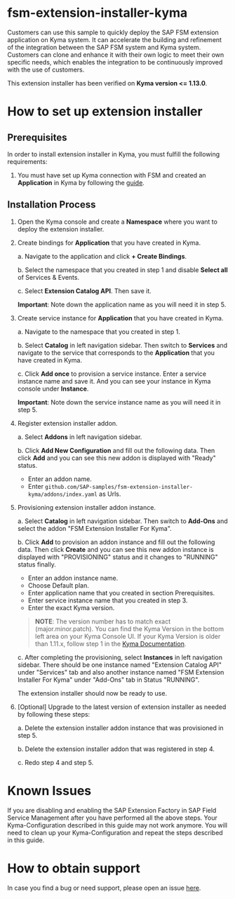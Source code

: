 # fsm-extension-installer-kyma

Customers can use this sample to quickly deploy the SAP FSM extension application on Kyma system. It can accelerate the building and refinement of the integration between the SAP FSM system and Kyma system. Customers can clone and enhance it with their own logic to meet their own specific needs, which enables the integration to be continuously improved with the use of customers.

This extension installer has been verified on **Kyma version <= 1.13.0**.

# How to set up extension installer

## Prerequisites

In order to install extension installer in Kyma, you must fulfill the following requirements:

1. You must have set up Kyma connection with FSM and created an **Application** in Kyma by following the [guide](https://docs.coresystems.net/extensions-ui-plugins/cloud-platform-extension-factory-integration.html).

## Installation Process

1. Open the Kyma console and create a **Namespace** where you want to deploy the extension installer.

2. Create bindings for **Application** that you have created in Kyma.

   a. Navigate to the application and click **+ Create Bindings**.

   b. Select the namespace that you created in step 1 and disable **Select all** of Services & Events.

   c. Select **Extension Catalog API**. Then save it.

   **Important**: Note down the application name as you will need it in step 5.

3. Create service instance for **Application** that you have created in Kyma.

   a. Navigate to the namespace that you created in step 1.

   b. Select **Catalog** in left navigation sidebar. Then switch to **Services** and navigate to the service that corresponds to the **Application** that you have created in Kyma.

   c. Click **Add once** to provision a service instance. Enter a service instance name and save it. And you can see your instance in Kyma console under **Instance**.

   **Important**: Note down the service instance name as you will need it in step 5.

4. Register extension installer addon.

   a. Select **Addons** in left navigation sidebar.

   b. Click **Add New Configuration** and fill out the following data. Then click **Add** and you can see this new addon is displayed with "Ready" status.

      - Enter an addon name.
      - Enter `github.com/SAP-samples/fsm-extension-installer-kyma/addons/index.yaml` as Urls.

5. Provisioning extension installer addon instance.

   a. Select **Catalog** in left navigation sidebar. Then switch to **Add-Ons** and select the addon "FSM Extension Installer For Kyma".

   b. Click **Add** to provision an addon instance and fill out the following data. Then click **Create** and you can see this new addon instance is displayed with "PROVISIONING" status and it changes to "RUNNING" status finally.

      - Enter an addon instance name.
      - Choose Default plan.
      - Enter application name that you created in section Prerequisites.
      - Enter service instance name that you created in step 3.
      - Enter the exact Kyma version.

   >**NOTE**: The version number has to match exact (major.minor.patch). You can find the Kyma Version in the bottom left area on your Kyma Console UI. If your Kyma Version is older than 1.11.x, follow step 1 in the [Kyma Documentation](https://kyma-project.io/docs/#installation-upgrade-kyma-upgrade-kyma-to-a-newer-version).

   c. After completing the provisioning, select **Instances** in left navigation sidebar. There should be one instance named "Extension Catalog API" under "Services" tab and also another instance named "FSM Extension Installer For Kyma" under "Add-Ons" tab in Status "RUNNING".

   The extension installer should now be ready to use.

6. [Optional] Upgrade to the latest version of extension installer as needed by following these steps:

   a. Delete the extension installer addon instance that was provisioned in step 5.

   b. Delete the extension installer addon that was registered in step 4.

   c. Redo step 4 and step 5.

# Known Issues

If you are disabling and enabling the SAP Extension Factory in SAP Field Service Management after you have performed all the above steps. Your Kyma-Configuration described in this guide may not work anymore. You will need to clean up your Kyma-Configuration and repeat the steps described in this guide.

# How to obtain support

In case you find a bug or need support, please open an issue [here](https://github.com/SAP-samples/fsm-extension-installer-kyma/issues/new).
